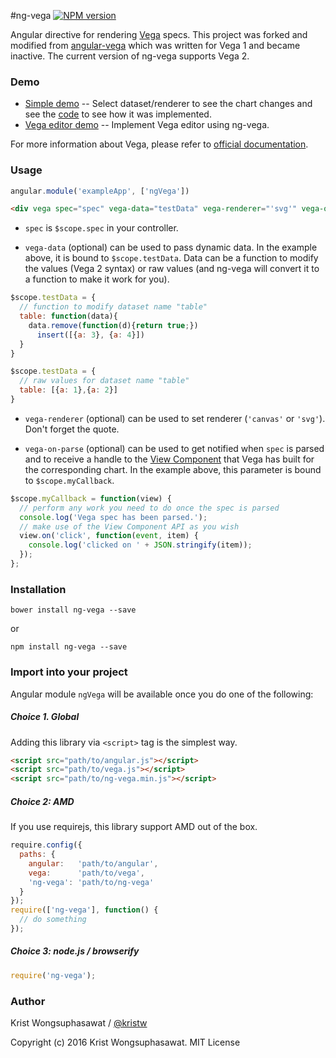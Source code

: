 #ng-vega
[![NPM version][npm-image]][npm-url]

Angular directive for rendering [Vega](http://vega.github.io/) specs.
This project was forked and modified from [angular-vega](https://github.com/eptify/angular-vega) which was written for Vega 1 and became inactive.
The current version of ng-vega supports Vega 2.

### Demo

- [Simple demo](http://kristw.github.io/ng-vega) -- Select dataset/renderer to see the chart changes and see the [code](https://github.com/kristw/ng-vega/blob/master/examples/index.html) to see how it was implemented.
- [Vega editor demo](http://kristw.github.io/ng-vega/editor.html) -- Implement Vega editor using ng-vega.

For more information about Vega, please refer to [official documentation](http://trifacta.github.io/vega/).

### Usage

```javascript
angular.module('exampleApp', ['ngVega'])
```

```html
<div vega spec="spec" vega-data="testData" vega-renderer="'svg'" vega-on-parse="myCallback(view)"></div>
```

- `spec` is `$scope.spec` in your controller.

- `vega-data` (optional) can be used to pass dynamic data. In the example above, it is bound to `$scope.testData`. Data can be a function to modify the values (Vega 2 syntax) or raw values (and ng-vega will convert it to a function to make it work for you).

```javascript
$scope.testData = {
  // function to modify dataset name "table"
  table: function(data){
    data.remove(function(d){return true;})
      insert([{a: 3}, {a: 4}])
  }
}

$scope.testData = {
  // raw values for dataset name "table"
  table: [{a: 1},{a: 2}]
}
```

- `vega-renderer` (optional) can be used to set renderer (`'canvas'` or `'svg'`). Don't forget the quote.

- `vega-on-parse` (optional) can be used to get notified when `spec` is parsed and to receive a handle to the [View Component](https://github.com/vega/vega/wiki/Runtime#view-component-api) that Vega has built for the corresponding chart. In the example above, this parameter is bound to `$scope.myCallback`.

```javascript
$scope.myCallback = function(view) {
  // perform any work you need to do once the spec is parsed
  console.log('Vega spec has been parsed.');
  // make use of the View Component API as you wish
  view.on('click', function(event, item) {
    console.log('clicked on ' + JSON.stringify(item));
  });
};
```

### Installation

```
bower install ng-vega --save
```

or

```
npm install ng-vega --save
```

### Import into your project

Angular module `ngVega` will be available once you do one of the following:

##### Choice 1. Global

Adding this library via ```<script>``` tag is the simplest way.

```html
<script src="path/to/angular.js"></script>
<script src="path/to/vega.js"></script>
<script src="path/to/ng-vega.min.js"></script>
```

##### Choice 2: AMD

If you use requirejs, this library support AMD out of the box.

```javascript
require.config({
  paths: {
    angular:   'path/to/angular',
    vega:      'path/to/vega',
    'ng-vega': 'path/to/ng-vega'
  }
});
require(['ng-vega'], function() {
  // do something
});
```

##### Choice 3: node.js / browserify

```javascript
require('ng-vega');
```

### Author

Krist Wongsuphasawat / [@kristw](https://twitter.com/kristw)


Copyright (c) 2016 Krist Wongsuphasawat. MIT License

[npm-image]: https://badge.fury.io/js/ng-vega.svg
[npm-url]: https://npmjs.org/package/ng-vega
